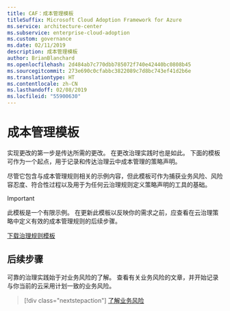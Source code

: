 ```yaml
---
title: CAF：成本管理模板
titleSuffix: Microsoft Cloud Adoption Framework for Azure
ms.service: architecture-center
ms.subservice: enterprise-cloud-adoption
ms.custom: governance
ms.date: 02/11/2019
description: 成本管理模板
author: BrianBlanchard
ms.openlocfilehash: 2d484ab7c770dbb785072f740e42440bc0808b45
ms.sourcegitcommit: 273e690c0cfabbc3822089c7d8bc743ef41d2b6e
ms.translationtype: HT
ms.contentlocale: zh-CN
ms.lasthandoff: 02/08/2019
ms.locfileid: "55900630"
---
```

# <a name="cost-management-template"></a>成本管理模板

实现更改的第一步是传达所需的更改。 在更改治理实践时也是如此。 下面的模板可作为一个起点，用于记录和传达治理云中成本管理的策略声明。

尽管它包含与成本管理规则相关的示例内容，但此模板可作为捕获业务风险、风险容忍度、符合性过程以及用于为任何云治理规则定义策略声明的工具的基础。

> [!IMPORTANT]
> 此模板是一个有限示例。 在更新此模板以反映你的需求之前，应查看在云治理策略中定义有效的成本管理规则的后续步骤。

<!-- markdownlint-disable MD033 -->

 <a href="https://archcenter.blob.core.windows.net/cdn/fusion/governance/Governance Discipline Template.docx">下载治理规则模板</a>

<!-- markdownlint-enable MD033 -->

## <a name="next-steps"></a>后续步骤

可靠的治理实践始于对业务风险的了解。 查看有关业务风险的文章，并开始记录与你当前的云采用计划一致的业务风险。

> [!div class="nextstepaction"]
> [了解业务风险](./business-risks.md)
